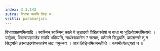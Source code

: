 ```yaml
---
index: 3.3.143
sutra: विभाषा कथमि लिङ् च
vritti: padamanjari
---
```


 विभाषाग्रहणमित्यादि । स्वस्मिन् स्वस्मिन् काले ये लृडादयो विहितास्तेषां च बाधा मा भूदित्येवमर्थमित्यर्थः । यद्येवम्, विभाषाग्रहणादेव लडपि भविष्यति, नार्थश्चकारेण ? सत्यम्; वर्तमाने सिद्ध्यति, कालान्तरे तु न सिद्ध्यति तस्मातदर्थश्चकारेण लटः गमुच्चयः । अत्र लिङ्निमितमस्तीति । कथमीत्येतद्गर्हा च ॥
